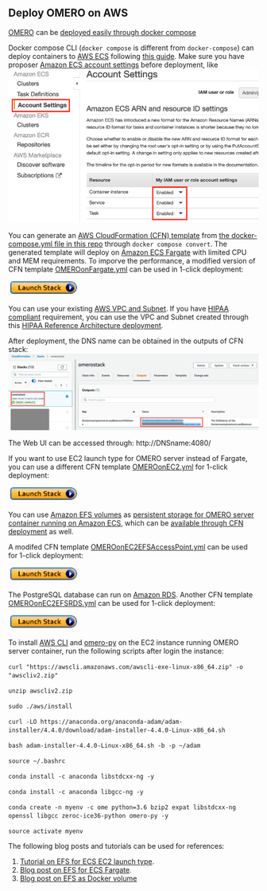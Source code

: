 ## Deploy OMERO on AWS

[OMERO](https://www.openmicroscopy.org/omero/) can be [deployed easily through docker compose](https://github.com/ome/docker-example-omero)

Docker compose CLI (`docker compose` is different from `docker-compose`) can deploy containers to [AWS ECS](https://aws.amazon.com/ecs/) following [this guide](https://docs.docker.com/engine/context/ecs-integration/). Make sure you have proposer [Amazon ECS account settings](https://docs.aws.amazon.com/AmazonECS/latest/developerguide/ecs-account-settings.html) before deployment, like ![this](Figures/ecsaccountsetting.png)

You can generate an [AWS CloudFormation (CFN) template](https://aws.amazon.com/cloudformation/resources/templates/) from [the docker-compose.yml file in this repo](https://github.com/ome/docker-example-omero) through `docker compose convert`. The generated template will deploy on [Amazon ECS Fargate](https://docs.aws.amazon.com/AmazonECS/latest/developerguide/AWS_Fargate.html) with limited CPU and MEM requirements. To imporve the performance, a modified version of CFN template [OMEROonFargate.yml](https://github.com/flamingofugang/OMERO-on-AWS/blob/master/OMEROonFargate.yml) can be used in 1-click deployment:

[![launchstackbutton](Figures/launchstack.png)](https://console.aws.amazon.com/cloudformation/home?region=us-east-1#/stacks/create/template?stackName=omerostack&templateURL=https://omero-on-aws.s3-us-west-1.amazonaws.com/OMEROonFargate.yml) 

You can use your existing [AWS VPC and Subnet](https://docs.aws.amazon.com/vpc/latest/userguide/VPC_Subnets.html). If you have [HIPAA compliant](https://www.hhs.gov/hipaa/index.html) requirement, you can use the VPC and Subnet created through this [HIPAA Reference Architecture deployment](https://aws.amazon.com/quickstart/architecture/compliance-hipaa/).

After deployment, the DNS name can be obtained in the outputs of CFN stack: ![dnsname](Figures/deploymentoutput.png)

The Web UI can be accessed through: http://DNSname:4080/

If you want to use EC2 launch type for OMERO server instead of Fargate, you can use a different CFN template [OMEROonEC2.yml](https://github.com/flamingofugang/OMERO-on-AWS/blob/master/OMEROonEC2.yml) for 1-click deployment:

[![launchstackbutton](Figures/launchstack.png)](https://console.aws.amazon.com/cloudformation/home?region=us-east-1#/stacks/create/template?stackName=omeroec2stack&templateURL=https://omero-on-aws.s3-us-west-1.amazonaws.com/OMEROonEC2.yml)

You can use [Amazon EFS volumes](https://aws.amazon.com/efs/) as [persistent storage for OMERO server container running on Amazon ECS](https://aws.amazon.com/about-aws/whats-new/2020/04/amazon-ecs-aws-fargate-support-amazon-efs-filesystems-generally-available/), which can be [available through CFN deployment](https://aws.amazon.com/about-aws/whats-new/2020/08/amazon-ecs-announces-cloudformation-support-for-amazon-efs-volumes/) as well.

A modifed CFN template [OMEROonEC2EFSAccessPoint.yml](https://github.com/flamingofugang/OMERO-on-AWS/blob/master/OMEROonEC2EFSAccessPoint.yml) can be used for 1-click deployment:

[![launchstackbutton](Figures/launchstack.png)](https://console.aws.amazon.com/cloudformation/home?region=us-east-1#/stacks/create/template?stackName=omeroec2efsstack&templateURL=https://omero-on-aws.s3-us-west-1.amazonaws.com/OMEROonEC2EFSAccessPoint.yml)


The PostgreSQL database can run on [Amazon RDS](https://aws.amazon.com/rds/). Another CFN template [OMEROonEC2EFSRDS.yml](https://github.com/flamingofugang/OMERO-on-AWS/blob/master/OMEROonEC2EFSRDS.yml) can be used for 1-click deployment:

[![launchstackbutton](Figures/launchstack.png)](https://console.aws.amazon.com/cloudformation/home?region=us-east-1#/stacks/create/template?stackName=omeroec2efsstack&templateURL=https://omero-on-aws.s3-us-west-1.amazonaws.com/OMEROonEC2EFSRDS.yml)

To install [AWS CLI](https://aws.amazon.com/cli/) and [omero-py](https://docs.openmicroscopy.org/omero/5.6.0/developers/Python.html) on the EC2 instance running OMERO server container, run the following scripts after login the instance:

`curl "https://awscli.amazonaws.com/awscli-exe-linux-x86_64.zip" -o "awscliv2.zip"`

`unzip awscliv2.zip` 

`sudo ./aws/install` 

`curl -LO https://anaconda.org/anaconda-adam/adam-installer/4.4.0/download/adam-installer-4.4.0-Linux-x86_64.sh` 

`bash adam-installer-4.4.0-Linux-x86_64.sh -b -p ~/adam` 

`source ~/.bashrc` 

`conda install -c anaconda libstdcxx-ng -y` 

`conda install -c anaconda libgcc-ng -y` 

`conda create -n myenv -c ome python=3.6 bzip2 expat libstdcxx-ng openssl libgcc zeroc-ice36-python omero-py -y` 

`source activate myenv`


The following blog posts and tutorials can be used for references:
1. [Tutorial on EFS for ECS EC2 launch type](https://docs.aws.amazon.com/AmazonECS/latest/developerguide/tutorial-efs-volumes.html).  
2. [Blog post on EFS for ECS Fargate](https://aws.amazon.com/blogs/aws/amazon-ecs-supports-efs/).  
3. [Blog post on EFS as Docker volume](https://aws.amazon.com/blogs/compute/amazon-ecs-and-docker-volume-drivers-amazon-ebs/)
